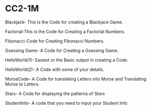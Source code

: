 # CC2-1M

Blackjack- This is the Code  for creating a Blackjack Game.

Factorial-This is the Code for Creating a Factorial Numbers.

Fibonacci-Code for Creating Fibonacci Numbers.

Guessing Game- A Code for Creating a Guessing Game.

HelloWorld(1)- Easiest or the Basic output in creating a Code.

HelloWorld(2)- A Code with some of your details.

MorseCode- A Code for translating Letters into Morse and Translating Morse to Letters.

Stars- A Code for displaying the patterns of Stars

StudentInfo- A code that you need to input your Student Info
